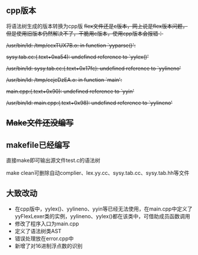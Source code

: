 ## cpp版本
将语法树生成的版本转换为cpp版
~~flex文件还是c版本，网上说是flex版本问题，但是使用旧版本仍然解决不了，干脆用c版本，使用cpp版本会报错：~~

~~/usr/bin/ld: /tmp/ccxTUX7B.o: in function `yyparse()':~~

~~sysy.tab.cc:(.text+0xa54): undefined reference to `yylex()'~~

~~/usr/bin/ld: sysy.tab.cc:(.text+0x17fc): undefined reference to `yylineno'~~

~~/usr/bin/ld: /tmp/ccjeDzEA.o: in function `main':~~

~~main.cpp:(.text+0x90): undefined reference to `yyin'~~

~~/usr/bin/ld: main.cpp:(.text+0x98): undefined reference to `yylineno'~~


## ~~Make文件还没编写~~
## makefile已经编写
直接make即可输出源文件test.c的语法树

make clean可删除自动complier、lex.yy.cc、sysy.tab.cc、sysy.tab.hh等文件

## 大致改动
+ 在cpp版中，yylex()、yylineno、yyin等已经无法使用，在main.cpp中定义了yyFlexLexer类的实例，yylineno、yylex()都在该类中，可借助成员函数调用
+ 修改了程序入口为main.cpp
+ 定义了语法树类AST
+ 错误处理放在error.cpp中
+ 新增了对16进制浮点数的识别




